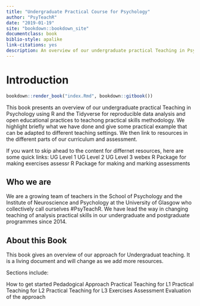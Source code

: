 ```yaml
--- 
title: "Undergraduate Practical Course for Psychology"
author: "PsyTeachR"
date: "2019-01-19"
site: "bookdown::bookdown_site"
documentclass: book
biblio-style: apalike
link-citations: yes
description: An overview of our undergraduate practical Teaching in Psychology using R and the Tidyverse for reproducible data analysis and open educational practices and in our pedadogical approach
---
```



<!--chapter:end:index.Rmd-->


# Introduction


```r
bookdown::render_book("index.Rmd", bookdown::gitbook())
```


This book presents an overview of our undergraduate practical Teaching in Psychology using R and the Tidyverse for reproducible data analysis and open educational practices to teachong practical skills methodology.  We highlight briefly what we have done and give some practical example that can be adapted to different teaching settings.  We then link to resources in the different parts of our curriculum and assessment.

If you want to skip ahead to the content for differnet resources, here are some quick links:
  UG Level 1
  UG Level 2
  UG Level 3
  webex R Package for making exercises
  assessr R Package for making and marking assessments

## Who we are

We are a growing team of teachers in the School of Psychology and the Institute of Neuroscience and Psychology at the University of Glasgow who collectively call ourselves #PsyTeachR.  We have lead the way in changing teaching of analysis practical skills in our undergraduate and postgraduate programmes since 2014.

## About this Book

This book gives an overview of our approach for Undergraduat teaching.  It is a living document and will change as we add more resources.  

Sections include:

How to get started
Pedadogical Approach
Practical Teaching for L1
Practical Teaching for L2
Practical Teaching for L3
Exercises
Assessment
Evaluation of the approach

<!--chapter:end:ug-overview.Rmd-->

